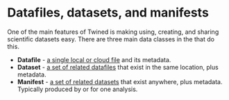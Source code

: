 # Datafiles, datasets, and manifests

One of the main features of Twined is making using, creating, and
sharing scientific datasets easy. There are three main data classes in
the that do this.

- **Datafile** - [a single local or cloud file](/data_containers/datafile) and its metadata.
- **Dataset** - [a set of related datafiles](/data_containers/dataset) that exist in the same location, plus metadata.
- **Manifest** - [a set of related datasets](/data_containers/manifest) that exist anywhere, plus metadata. Typically produced by or for
  one analysis.
